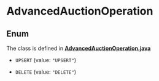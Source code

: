 

# AdvancedAuctionOperation

## Enum

The class is defined in **[AdvancedAuctionOperation.java](../../src/main/java/org/openapitools/model/AdvancedAuctionOperation.java)**


* `UPSERT` (value: `"UPSERT"`)

* `DELETE` (value: `"DELETE"`)



